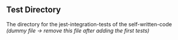 ## Test Directory
The directory for the jest-integration-tests of the self-written-code<br>
*(dummy file -> remove this file after adding the first tests)*